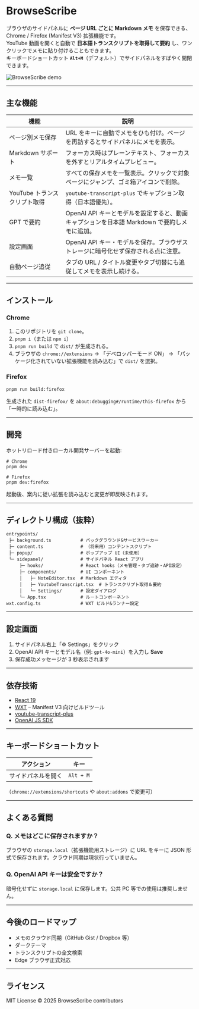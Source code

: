 # BrowseScribe

ブラウザのサイドパネルに **ページ URL ごとに Markdown メモ** を保存できる、Chrome / Firefox (Manifest V3) 拡張機能です。  
YouTube 動画を開くと自動で **日本語トランスクリプトを取得して要約** し、ワンクリックでメモに貼り付けることもできます。  
キーボードショートカット **`Alt+M`**（デフォルト）でサイドパネルをすばやく開閉できます。

![BrowseScribe demo](./assets/readme-demo.gif)

---

## 主な機能

| 機能 | 説明 |
|------|------|
| ページ別メモ保存 | URL をキーに自動でメモをひも付け。ページを再訪するとサイドパネルにメモを表示。 |
| Markdown サポート | フォーカス時はプレーンテキスト、フォーカスを外すとリアルタイムプレビュー。 |
| メモ一覧 | すべての保存メモを一覧表示。クリックで対象ページにジャンプ、ゴミ箱アイコンで削除。 |
| YouTube トランスクリプト取得 | `youtube-transcript-plus` でキャプション取得（日本語優先）。 |
| GPT で要約 | OpenAI API キーとモデルを設定すると、動画キャプションを日本語 Markdown で要約しメモに追加。 |
| 設定画面 | OpenAI API キー・モデルを保存。ブラウザストレージに暗号化せず保存される点に注意。 |
| 自動ページ追従 | タブの URL / タイトル変更やタブ切替にも追従してメモを表示し続ける。 |

---

## インストール

### Chrome

1. このリポジトリを `git clone`。  
2. `pnpm i`（または `npm i`）  
3. `pnpm run build` で `dist/` が生成される。  
4. ブラウザの `chrome://extensions` → 「デベロッパーモード ON」 → 「パッケージ化されていない拡張機能を読み込む」で `dist/` を選択。

### Firefox

```
pnpm run build:firefox
```

生成された `dist-firefox/` を `about:debugging#/runtime/this-firefox` から「一時的に読み込む」。

---

## 開発

ホットリロード付きローカル開発サーバーを起動:

```
# Chrome
pnpm dev

# Firefox
pnpm dev:firefox
```

起動後、案内に従い拡張を読み込むと変更が即反映されます。

---

## ディレクトリ構成（抜粋）

```
entrypoints/
 ├─ background.ts           # バックグラウンド&サービスワーカー
 ├─ content.ts              # （将来用）コンテントスクリプト
 ├─ popup/                  # ポップアップ UI（未使用）
 └─ sidepanel/              # サイドパネル React アプリ
     ├─ hooks/              # React hooks（メモ管理・タブ追跡・API設定）
     ├─ components/         # UI コンポーネント
     │   ├─ NoteEditor.tsx  # Markdown エディタ
     │   ├─ YoutubeTranscript.tsx  # トランスクリプト取得＆要約
     │   └─ Settings/       # 設定ダイアログ
     └─ App.tsx             # ルートコンポーネント
wxt.config.ts               # WXT ビルド&ランナー設定
```

---

## 設定画面

1. サイドパネル右上「⚙️ Settings」をクリック  
2. OpenAI API キーとモデル名（例: `gpt-4o-mini`）を入力し **Save**  
3. 保存成功メッセージが 3 秒表示されます

---

## 依存技術

- [React 19](https://react.dev/)
- [WXT](https://wxt.dev/) – Manifest V3 向けビルドツール
- [youtube-transcript-plus](https://www.npmjs.com/package/youtube-transcript-plus)
- [OpenAI JS SDK](https://github.com/openai/openai-node)

---

## キーボードショートカット

| アクション | キー |
|------------|------|
| サイドパネルを開く | `Alt + M` |

（`chrome://extensions/shortcuts` や `about:addons` で変更可）

---

## よくある質問

### Q. メモはどこに保存されますか？

ブラウザの `storage.local`（拡張機能用ストレージ）に URL をキーに JSON 形式で保存されます。クラウド同期は現状行っていません。

### Q. OpenAI API キーは安全ですか？

暗号化せずに `storage.local` に保存します。公共 PC 等での使用は推奨しません。

---

## 今後のロードマップ

- メモのクラウド同期（GitHub Gist / Dropbox 等）  
- ダークテーマ  
- トランスクリプトの全文検索  
- Edge ブラウザ正式対応  

---

## ライセンス

MIT License © 2025 BrowseScribe contributors

